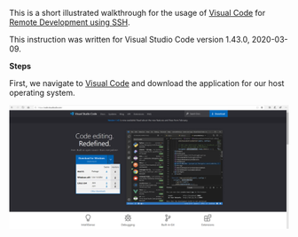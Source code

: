 This is a short illustrated walkthrough for the usage of [Visual Code](https://code.visualstudio.com) for [Remote Development using SSH](https://code.visualstudio.com/docs/remote/ssh).

This instruction was written for Visual Studio Code version 1.43.0, 2020-03-09.

**Steps**

First, we navigate to [Visual Code](https://code.visualstudio.com) and download the application for our host operating system.

![Choose your installer from the dropdown](/MarkdownImages/VSCodeInstaller.png)
